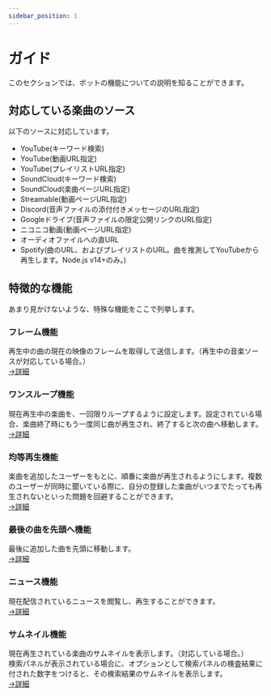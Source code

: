 ```yaml
---
sidebar_position: 1
---
```

# ガイド
このセクションでは、ボットの機能についての説明を知ることができます。

## 対応している楽曲のソース
以下のソースに対応しています。  
- YouTube(キーワード検索)
- YouTube(動画URL指定)
- YouTube(プレイリストURL指定)
- SoundCloud(キーワード検索)
- SoundCloud(楽曲ページURL指定)
- Streamable(動画ページURL指定)
- Discord(音声ファイルの添付付きメッセージのURL指定)
- Googleドライブ(音声ファイルの限定公開リンクのURL指定)
- ニコニコ動画(動画ページURL指定)
- オーディオファイルへの直URL
- Spotify(曲のURL、およびプレイリストのURL。曲を推測してYouTubeから再生します。Node.js v14+のみ。)

## 特徴的な機能
あまり見かけないような、特殊な機能をここで列挙します。  
### フレーム機能  
  再生中の曲の現在の映像のフレームを取得して送信します。（再生中の音楽ソースが対応している場合。）  
  [→詳細](commands/frame.md)  

### ワンスループ機能  
  現在再生中の楽曲を、一回限りループするように設定します。設定されている場合、楽曲終了時にもう一度同じ曲が再生され、終了すると次の曲へ移動します。  
  [→詳細](commands/onceloop.md)  

### 均等再生機能  
  楽曲を追加したユーザーをもとに、順番に楽曲が再生されるようにします。複数のユーザーが同時に聞いている際に、自分の登録した楽曲がいつまでたっても再生されないといった問題を回避することができます。  
  [→詳細](commands/equallyplayback.md)  

### 最後の曲を先頭へ機能  
  最後に追加した曲を先頭に移動します。  
  [→詳細](commands/movelastsongtofirst.md)  

### ニュース機能  
  現在配信されているニュースを閲覧し、再生することができます。  
  [→詳細](commands/news.md)  

### サムネイル機能
  現在再生されている楽曲のサムネイルを表示します。（対応している場合。）  
  検索パネルが表示されている場合に、オプションとして検索パネルの検査結果に付された数字をつけると、その検索結果のサムネイルを表示します。  
  [→詳細](commands/thumbnail.md)  


